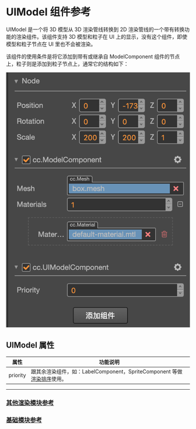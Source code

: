 # UIModel 组件参考

UIModel 是一个将 3D 模型从 3D 渲染管线转换到 2D 渲染管线的一个带有转换功能的渲染组件。该组件支持 3D 模型和粒子在 UI 上的显示，没有这个组件，即使模型和粒子节点在 UI 里也不会被渲染。

该组件的使用条件是将它添加到带有或继承自 ModelComponent 组件的节点上，粒子则是添加到粒子节点上，通常它的结构如下：

![ui-model-hierachy](uimodel/ui-model-hierachy.png)

## UIModel 属性

| 属性           | 功能说明                                                 |
| -------------- | -----------                                            |
| priority       | 跟其余渲染组件，如：LabelComponent，SpriteComponent 等做[渲染排序](../engine/priority.md)使用。      |

---

### [**其他渲染模块参考**](render-component.md)

### [**基础模块参考**](base-component.md)
